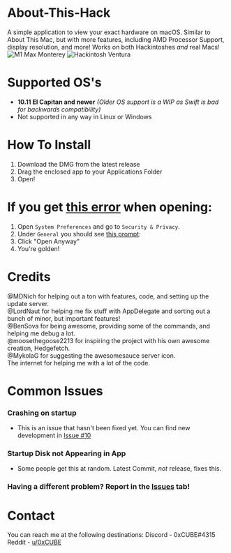 # About-This-Hack
A simple application to view your exact hardware on macOS. Similar to About This Mac, but with more features, including AMD Processor Support, display resolution, and more! Works on both Hackintoshes *and* real Macs! <br>
![M1 Max Monterey](https://user-images.githubusercontent.com/94565160/175035103-2c2614ea-9fec-4643-99c1-61cdf9ca4ce6.png)
![Hackintosh Ventura](https://user-images.githubusercontent.com/94565160/175034194-1f2daa81-354b-4aeb-b2a3-0f83165621eb.png)

# Supported OS's
- **10.11 El Capitan and newer** *(Older OS support is a WIP as Swift is bad for backwards compatibility)*
- Not supported in any way in Linux or Windows

# How To Install
1) Download the DMG from the latest release
2) Drag the enclosed app to your Applications Folder
3) Open!

# If you get [this error](https://user-images.githubusercontent.com/79278890/111886978-4af4cb80-89a8-11eb-90c8-522a89abb48e.png) when opening:
1) Open `System Preferences` and go to `Security & Privacy`.
2) Under `General` you should see [this prompt](https://user-images.githubusercontent.com/79278890/111887197-c6a34800-89a9-11eb-83e2-9fd3d61e2c15.png):
3) Click "Open Anyway"
4) You're golden!

# Credits
@MDNich for helping out a ton with features, code, and setting up the update server. <br>
@LordNaut for helping me fix stuff with AppDelegate and sorting out a bunch of minor, but important features! <br>
@BenSova for being awesome, providing some of the commands, and helping me debug a lot. <br>
@moosethegoose2213 for inspiring the project with his own awesome creation, Hedgefetch. <br>
@MykolaG for suggesting the awesomesauce server icon. <br>
The internet for helping me with a lot of the code.

# Common Issues
### Crashing on startup
- This is an issue that hasn't been fixed yet. You can find new development in [Issue #10](https://github.com/8itCat/About-This-Hack/issues/10)

### Startup Disk not Appearing in App
- Some people get this at random. Latest Commit, *not* release, fixes this.

### Having a different problem? Report in the [Issues](https://github.com/0xCUB3/About-This-Hack/issues) tab!

# Contact
You can reach me at the following destinations:
Discord - 0xCUBE#4315
Reddit - [u/0xCUBE](https://www.reddit.com/user/0xCUBE)

